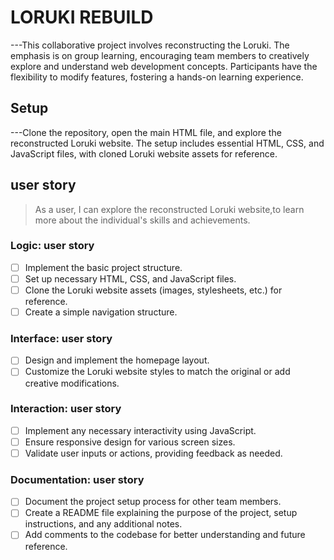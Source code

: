 # LORUKI REBUILD
---This collaborative project involves reconstructing the Loruki. The emphasis
is on group learning, encouraging team members to creatively explore and
understand web development concepts. Participants have the flexibility to modify
features, fostering a hands-on learning experience.

## Setup

---Clone the repository, open the main HTML file, and explore the reconstructed
Loruki website. The setup includes essential HTML, CSS, and JavaScript files,
with cloned Loruki website assets for reference.

## user story

> As a user, I can explore the reconstructed Loruki website,to learn more about the individual's skills and achievements.

### Logic: user story

- [ ] Implement the basic project structure.
- [ ] Set up necessary HTML, CSS, and JavaScript files.
- [ ] Clone the Loruki website assets (images, stylesheets, etc.) for reference.
- [ ] Create a simple navigation structure.

### Interface: user story

- [ ] Design and implement the homepage layout.
- [ ] Customize the Loruki website styles to match the original or add creative
      modifications.

### Interaction: user story

- [ ] Implement any necessary interactivity using JavaScript.
- [ ] Ensure responsive design for various screen sizes.
- [ ] Validate user inputs or actions, providing feedback as needed.

### Documentation: user story

- [ ] Document the project setup process for other team members.
- [ ] Create a README file explaining the purpose of the project, setup
      instructions, and any additional notes.
- [ ] Add comments to the codebase for better understanding and future
      reference.
